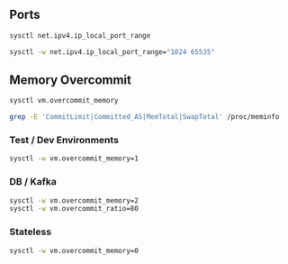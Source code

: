 ## Ports

```bash
sysctl net.ipv4.ip_local_port_range
```

```bash
sysctl -w net.ipv4.ip_local_port_range="1024 65535"
```

## Memory Overcommit

```bash
sysctl vm.overcommit_memory
```

```bash
grep -E 'CommitLimit|Committed_AS|MemTotal|SwapTotal' /proc/meminfo
```

### Test / Dev Environments

```bash
sysctl -w vm.overcommit_memory=1
```

### DB / Kafka

```bash
sysctl -w vm.overcommit_memory=2
sysctl -w vm.overcommit_ratio=80
```

### Stateless

```bash
sysctl -w vm.overcommit_memory=0
```